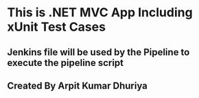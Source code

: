 # This is .NET MVC App Including xUnit Test Cases
## Jenkins file will be used by the Pipeline to execute the pipeline script

## Created By Arpit Kumar Dhuriya
